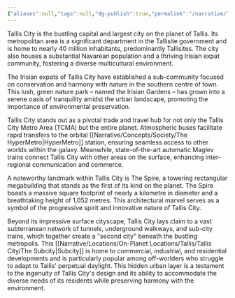 ```yaml
---
{"aliases":null,"tags":null,"dg-publish":true,"permalink":"/narrative/locations/on-planet-locations/tallis/tallis-city/tallis-city/","dgPassFrontmatter":true}
---
```


Tallis City is the bustling capital and largest city on the planet of Tallis. Its metropolitan area is a significant department in the Tallisite government and is home to nearly 40 million inhabitants, predominantly Tallisites. The city also houses a substantial Navarean population and a thriving Irisian expat community, fostering a diverse multicultural environment.

The Irisian expats of Tallis City have established a sub-community focused on conservation and harmony with nature in the southern centre of town. This lush, green nature park – named the Irisian Gardens – has grown into a serene oasis of tranquility amidst the urban landscape, promoting the importance of environmental preservation.

Tallis City stands out as a pivotal trade and travel hub for not only the Tallis City Metro Area (TCMA) but the entire planet. Atmospheric buses facilitate rapid transfers to the orbital [[Narrative/Concepts/Society/The HyperMetro\|HyperMetro]] station, ensuring seamless access to other worlds within the galaxy. Meanwhile, state-of-the-art automatic Maglev trains connect Tallis City with other areas on the surface, enhancing inter-regional communication and commerce.

A noteworthy landmark within Tallis City is The Spire, a towering rectangular megabuilding that stands as the first of its kind on the planet. The Spire boasts a massive square footprint of nearly a kilometre in diameter and a breathtaking height of 1,052 metres. This architectural marvel serves as a symbol of the progressive spirit and innovative nature of Tallis City.

Beyond its impressive surface cityscape, Tallis City lays claim to a vast subterranean network of tunnels, underground walkways, and sub-city trains, which together create a "second city" beneath the bustling metropolis. This [[Narrative/Locations/On-Planet Locations/Tallis/Tallis City/The Subcity\|Subcity]] is home to commercial, industrial, and residential developments and is particularly popular among off-worlders who struggle to adapt to Tallis' perpetual daylight. This hidden urban layer is a testament to the ingenuity of Tallis City's design and its ability to accommodate the diverse needs of its residents while preserving harmony with the environment.